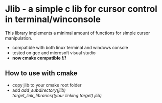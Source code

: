 # Jlib - a simple c lib for cursor control in terminal/winconsole

This library implements a minimal amount of functions for simple cursor manipulation.

- compatible with both linux terminal and windows console
- tested on gcc and microsoft visual studio
- **now cmake compatible *!!!***

## How to use with cmake
- copy jlib to your cmake root folder
- add *add_subdirectory(jlib)  
target_link_libraries((your linking target) jlib)*
